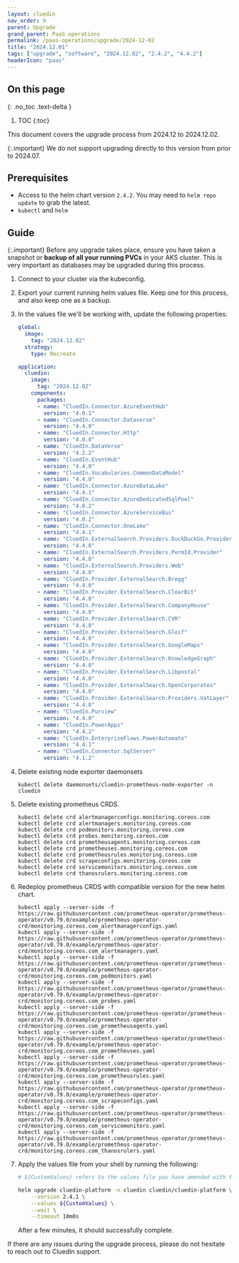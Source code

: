 ```yaml
---
layout: cluedin
nav_order: 9
parent: Upgrade
grand_parent: PaaS operations
permalink: /paas-operations/upgrade/2024-12-02
title: "2024.12.01"
tags: ["upgrade", "software", "2024.12.02", "2.4.2", "4.4.2"]
headerIcon: "paas"
---
```

## On this page
{: .no_toc .text-delta }
1. TOC
{:toc}

This document covers the upgrade process from 2024.12 to 2024.12.02.

{:.important}
We do not support upgrading directly to this version from prior to 2024.07.

## Prerequisites
- Access to the helm chart version `2.4.2`. You may need to `helm repo update` to grab the latest.
- `kubectl` and `helm`

## Guide

{:.important}
Before any upgrade takes place, ensure you have taken a snapshot or **backup of all your running PVCs** in your AKS cluster. This is very important as databases may be upgraded during this process.

1. Connect to your cluster via the kubeconfig.
1. Export your current running helm values file. Keep one for this process, and also keep one as a backup.
1. In the values file we'll be working with, update the following properties:

    ```yaml
    global:
      image:
        tag: "2024.12.02"
      strategy:
        type: Recreate

    application:
      cluedin:
        image:
          tag: "2024.12.02"
        components:
          packages:
          - name: "CluedIn.Connector.AzureEventHub"
            version: "4.0.1"
          - name: "CluedIn.Connector.Dataverse"
            version: "4.4.0"
          - name: "CluedIn.Connector.Http"
            version: "4.0.0"
          - name: "CluedIn.DataVerse"
            version: "4.2.2"
          - name: "CluedIn.EventHub"
            version: "4.4.0"
          - name: "CluedIn.Vocabularies.CommonDataModel"
            version: "4.4.0"
          - name: "CluedIn.Connector.AzureDataLake"
            version: "4.4.1"
          - name: "CluedIn.Connector.AzureDedicatedSqlPool"
            version: "4.0.2"
          - name: "CluedIn.Connector.AzureServiceBus"
            version: "4.0.2"
          - name: "CluedIn.Connector.OneLake"
            version: "4.4.1"
          - name: "CluedIn.ExternalSearch.Providers.DuckDuckGo.Provider"
            version: "4.4.0"
          - name: "CluedIn.ExternalSearch.Providers.PermId.Provider"
            version: "4.4.0"
          - name: "CluedIn.ExternalSearch.Providers.Web"
            version: "4.4.0"
          - name: "CluedIn.Provider.ExternalSearch.Bregg"
            version: "4.4.0"
          - name: "CluedIn.Provider.ExternalSearch.ClearBit"
            version: "4.4.0"
          - name: "CluedIn.Provider.ExternalSearch.CompanyHouse"
            version: "4.4.0"
          - name: "CluedIn.Provider.ExternalSearch.CVR"
            version: "4.4.0"
          - name: "CluedIn.Provider.ExternalSearch.Gleif"
            version: "4.4.0"
          - name: "CluedIn.Provider.ExternalSearch.GoogleMaps"
            version: "4.4.0"
          - name: "CluedIn.Provider.ExternalSearch.KnowledgeGraph"
            version: "4.4.0"
          - name: "CluedIn.Provider.ExternalSearch.Libpostal"
            version: "4.4.0"
          - name: "CluedIn.Provider.ExternalSearch.OpenCorporates"
            version: "4.4.0"
          - name: "CluedIn.Provider.ExternalSearch.Providers.VatLayer"
            version: "4.4.0"
          - name: "CluedIn.Purview"
            version: "4.4.0"
          - name: "CluedIn.PowerApps"
            version: "4.4.2"
          - name: "CluedIn.EnterpriseFlows.PowerAutomate"
            version: "4.4.1"
          - name: "CluedIn.Connector.SqlServer"
            version: "4.1.2"
    ```

1. Delete existing node exporter daemonsets


    ```
    kubectl delete daemonsets/cluedin-prometheus-node-exporter -n cluedin
    ```

1. Delete existing prometheus CRDS.

    ```
    kubectl delete crd alertmanagerconfigs.monitoring.coreos.com
    kubectl delete crd alertmanagers.monitoring.coreos.com
    kubectl delete crd podmonitors.monitoring.coreos.com
    kubectl delete crd probes.monitoring.coreos.com
    kubectl delete crd prometheusagents.monitoring.coreos.com
    kubectl delete crd prometheuses.monitoring.coreos.com
    kubectl delete crd prometheusrules.monitoring.coreos.com
    kubectl delete crd scrapeconfigs.monitoring.coreos.com
    kubectl delete crd servicemonitors.monitoring.coreos.com
    kubectl delete crd thanosrulers.monitoring.coreos.com 
    ```
1.  Redeploy prometheus CRDS with compatible version for the new helm chart.
    ```
    kubectl apply --server-side -f https://raw.githubusercontent.com/prometheus-operator/prometheus-operator/v0.79.0/example/prometheus-operator-crd/monitoring.coreos.com_alertmanagerconfigs.yaml
    kubectl apply --server-side -f https://raw.githubusercontent.com/prometheus-operator/prometheus-operator/v0.79.0/example/prometheus-operator-crd/monitoring.coreos.com_alertmanagers.yaml
    kubectl apply --server-side -f https://raw.githubusercontent.com/prometheus-operator/prometheus-operator/v0.79.0/example/prometheus-operator-crd/monitoring.coreos.com_podmonitors.yaml
    kubectl apply --server-side -f https://raw.githubusercontent.com/prometheus-operator/prometheus-operator/v0.79.0/example/prometheus-operator-crd/monitoring.coreos.com_probes.yaml
    kubectl apply --server-side -f https://raw.githubusercontent.com/prometheus-operator/prometheus-operator/v0.79.0/example/prometheus-operator-crd/monitoring.coreos.com_prometheusagents.yaml
    kubectl apply --server-side -f https://raw.githubusercontent.com/prometheus-operator/prometheus-operator/v0.79.0/example/prometheus-operator-crd/monitoring.coreos.com_prometheuses.yaml
    kubectl apply --server-side -f https://raw.githubusercontent.com/prometheus-operator/prometheus-operator/v0.79.0/example/prometheus-operator-crd/monitoring.coreos.com_prometheusrules.yaml
    kubectl apply --server-side -f https://raw.githubusercontent.com/prometheus-operator/prometheus-operator/v0.79.0/example/prometheus-operator-crd/monitoring.coreos.com_scrapeconfigs.yaml
    kubectl apply --server-side -f https://raw.githubusercontent.com/prometheus-operator/prometheus-operator/v0.79.0/example/prometheus-operator-crd/monitoring.coreos.com_servicemonitors.yaml
    kubectl apply --server-side -f https://raw.githubusercontent.com/prometheus-operator/prometheus-operator/v0.79.0/example/prometheus-operator-crd/monitoring.coreos.com_thanosrulers.yaml
    ```

1. Apply the values file from your shell by running the following:

    ```bash
    # ${CustomValues} refers to the values file you have amended with the above changes. Please type the full path here.

    helm upgrade cluedin-platform -n cluedin cluedin/cluedin-platform \
        --version 2.4.1 \
        --values ${CustomValues} \
        --wait \
        --timeout 10m0s
    ```

    After a few minutes, it should successfully complete.


If there are any issues during the upgrade process, please do not hesitate to reach out to CluedIn support.
